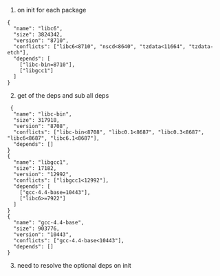 1. on init for each package

```
{
  "name": "libc6",
  "size": 3824342,
  "version": "8710",
  "conflicts": ["libc6<8710", "nscd<8640", "tzdata<11664", "tzdata-etch"],
  "depends": [
    ["libc-bin=8710"],
    ["libgcc1"]
  ]
}
```

2. get of the deps and sub all deps 

```
 {
  "name": "libc-bin",
  "size": 317918,
  "version": "8708",
  "conflicts": ["libc-bin<8708", "libc0.1<8687", "libc0.3<8687", "libc6<8687", "libc6.1<8687"],
  "depends": []
}
{
  "name": "libgcc1",
  "size": 17182,
  "version": "12992",
  "conflicts": ["libgcc1<12992"],
  "depends": [
    ["gcc-4.4-base=10443"],
    ["libc6>=7922"]
  ]
}
{
  "name": "gcc-4.4-base",
  "size": 903776,
  "version": "10443",
  "conflicts": ["gcc-4.4-base<10443"],
  "depends": []
}
```

3. need to resolve the optional deps on init

```

```